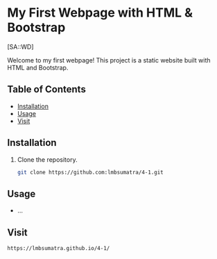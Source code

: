 # My First Webpage with HTML & Bootstrap
[SA::WD]

Welcome to my first webpage! This project is a static website built with HTML and Bootstrap.

## Table of Contents

- [Installation](#installation)
- [Usage](#usage)
- [Visit](#visit)

## Installation

1. Clone the repository.

   ```bash
   git clone https://github.com:lmbsumatra/4-1.git

## Usage
- ...

## Visit
```bash
https://lmbsumatra.github.io/4-1/
